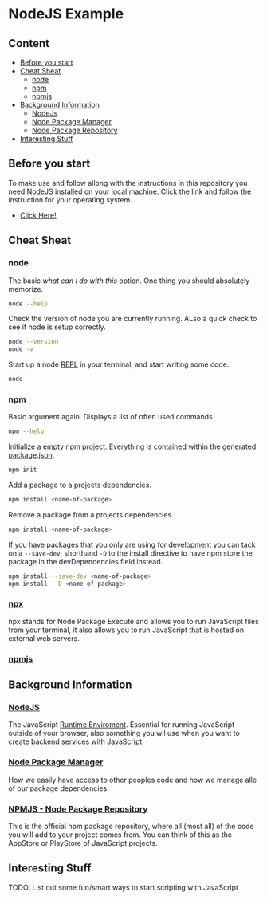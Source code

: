 # NodeJS Example

## Content
- [Before you start](#before-you-start)
- [Cheat Sheat](#cheat-sheat)
  - [node](#node)
  - [npm](#npm)
  - [npmjs](#npmjs)
- [Background Information](#background-information)
  - [NodeJs](#nodejs)
  - [Node Package Manager](#node-package-manager)
  - [Node Package Repository](#npmjs---node-package-repository)
- [Interesting Stuff](#interesting-stuff)

## Before you start
To make use and follow allong with the instructions in this repository you need NodeJS installed on your local machine.
Click the link and follow the instruction for your operating system.
- [Click Here!](https://nodejs.org/)

## Cheat Sheat

### node
The basic *what can I do with this* option. One thing you should absolutely memorize.
```sh
node --help
```
Check the version of node you are currently running. ALso a quick check to see if node is setup correctly.
```sh
node --version
node -v
```
Start up a node [REPL](https://en.wikipedia.org/wiki/Read%E2%80%93eval%E2%80%93print_loop) in your terminal, and start writing some code.
```sh
node
```

### npm
Basic argument again. Displays a list of often used commands.
```sh
npm --help
```
Initialize a empty npm project. Everything is contained within the generated [package.json](package.json).
```sh
npm init
```
Add a package to a projects dependencies.
```sh
npm install <name-of-package>
```
Remove a package from a projects dependencies.
```sh
npm install <name-of-package>
```
If you have packages that you only are using for development you can tack on a ```--save-dev```, shorthand ```-D``` to the install directive to have npm store the package in the devDependencies field instead.
```sh
npm install --save-dev <name-of-package>
npm install --D <name-of-package>
```

### [npx](https://www.npmjs.com/package/npx)
npx stands for Node Package Execute and allows you to run JavaScript files from your terminal, it also allows you to run JavaScript that is hosted on external web servers.

### [npmjs](https://www.npmjs.com/)


## Background Information

### [NodeJS](https://nodejs.org/en/)
The JavaScript [Runtime Enviroment](https://en.wikipedia.org/wiki/Runtime_system). Essential for running JavaScript outside of your browser, also something you wil use when you want to create backend services with JavaScript.

### [Node Package Manager](https://docs.npmjs.com/)
How we easily have access to other peoples code and how we manage alle of our package dependencies.

### [NPMJS - Node Package Repository](https://www.npmjs.com/)
This is the official npm package repository, where all (most all) of the code you will add to your project comes from. You can think of this as the AppStore or PlayStore of JavaScript projects.


## Interesting Stuff
TODO: List out some fun/smart ways to start scripting with JavaScript